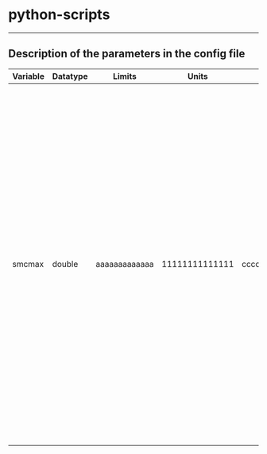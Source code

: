 # python-scripts
_________________________________________________________________
## Description of the parameters in the config file

| Variable | Datatype |  Limits  | Units | Role |  Description&nbsp;&nbsp;&nbsp;&nbsp;&nbsp;&nbsp;&nbsp;&nbsp; |
| -------- | -------- | ------ | ----- | ---- |  ----------------------- |
| smcmax | double   | aaaaaaaaaaaaa | 11111111111111 | ccccccccccc | the maximum moisture content (i.e., porosity). the maximum moisture content (i.e., porosity) . the maximum moisture content (i.e., porosity)  . the maximum moisture content (i.e., porosity) the maximum moisture content (i.e., porosity)  the maximum moisture content (i.e., porosity) the maximum moisture content (i.e., porosity) the maximum moisture content (i.e., porosity) the maximum moisture content (i.e., porosity)  |
